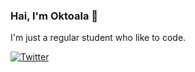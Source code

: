 ### Hai, I'm Oktoala :koala:

I'm just a regular student who like to code.

[![Twitter](https://img.shields.io/twitter/follow/oktoala?label=Follow&style=social)](https://twitter.com/oktoala)
